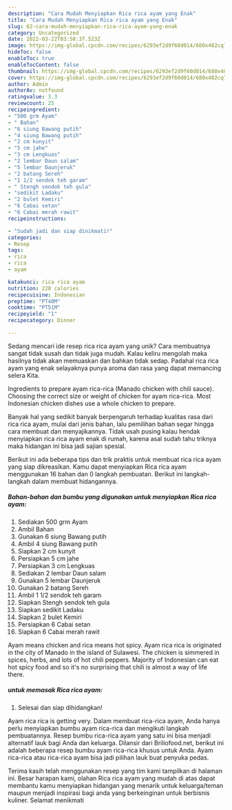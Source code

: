 ```yaml
---
description: "Cara Mudah Menyiapkan Rica rica ayam yang Enak"
title: "Cara Mudah Menyiapkan Rica rica ayam yang Enak"
slug: 62-cara-mudah-menyiapkan-rica-rica-ayam-yang-enak
category: Uncategorized
date: 2022-03-22T03:58:37.523Z
image: https://img-global.cpcdn.com/recipes/6293ef2d9f60d014/680x482cq70/rica-rica-ayam-foto-resep-utama.jpg
hideToc: false
enableToc: true
enableTocContent: false
thumbnail: https://img-global.cpcdn.com/recipes/6293ef2d9f60d014/680x482cq70/rica-rica-ayam-foto-resep-utama.jpg
cover: https://img-global.cpcdn.com/recipes/6293ef2d9f60d014/680x482cq70/rica-rica-ayam-foto-resep-utama.jpg
author: Admin
authorAv: notfound
ratingvalue: 3.3
reviewcount: 25
recipeingredient:
- "500 grm Ayam"
- " Bahan"
- "6 siung Bawang putih"
- "4 siung Bawang putih"
- "2 cm kunyit"
- "5 cm jahe"
- "3 cm Lengkuas"
- "2 lembar Daun salam"
- "5 lembar Daunjeruk"
- "2 batang Sereh"
- "1 1/2 sendok teh garam"
- " Stengh sendok teh gula"
- "sedikit Ladaku"
- "2 bulet Kemiri"
- "6 Cabai setan"
- "6 Cabai merah rawit"
recipeinstructions:

- "Sudah jadi dan siap dinikmati!"
categories:
- Resep
tags:
- rica
- rica
- ayam

katakunci: rica rica ayam 
nutrition: 228 calories
recipecuisine: Indonesian
preptime: "PT40M"
cooktime: "PT51M"
recipeyield: "1"
recipecategory: Dinner

---
```





Sedang mencari ide resep rica rica ayam yang unik? Cara membuatnya sangat tidak susah dan tidak juga mudah. Kalau keliru mengolah maka hasilnya tidak akan memuaskan dan bahkan tidak sedap. Padahal rica rica ayam yang enak selayaknya punya aroma dan rasa yang dapat memancing selera Kita.





Ingredients to prepare ayam rica-rica (Manado chicken with chili sauce). Choosing the correct size or weight of chicken for ayam rica-rica. Most Indonesian chicken dishes use a whole chicken to prepare.

Banyak hal yang sedikit banyak berpengaruh terhadap kualitas rasa dari rica rica ayam, mulai dari jenis bahan, lalu pemilihan bahan segar hingga cara membuat dan menyajikannya. Tidak usah pusing kalau hendak menyiapkan rica rica ayam enak di rumah, karena asal sudah tahu triknya maka hidangan ini bisa jadi sajian spesial.






Berikut ini ada beberapa tips dan trik praktis untuk membuat rica rica ayam yang siap dikreasikan. Kamu dapat menyiapkan Rica rica ayam menggunakan 16 bahan dan 0 langkah pembuatan. Berikut ini langkah-langkah dalam membuat hidangannya.

<!--inarticleads1-->

##### Bahan-bahan dan bumbu yang digunakan untuk menyiapkan Rica rica ayam:

1. Sediakan 500 grm Ayam
1. Ambil  Bahan
1. Gunakan 6 siung Bawang putih
1. Ambil 4 siung Bawang putih
1. Siapkan 2 cm kunyit
1. Persiapkan 5 cm jahe
1. Persiapkan 3 cm Lengkuas
1. Sediakan 2 lembar Daun salam
1. Gunakan 5 lembar Daunjeruk
1. Gunakan 2 batang Sereh
1. Ambil 1 1/2 sendok teh garam
1. Siapkan  Stengh sendok teh gula
1. Siapkan sedikit Ladaku
1. Siapkan 2 bulet Kemiri
1. Persiapkan 6 Cabai setan
1. Siapkan 6 Cabai merah rawit


Ayam means chicken and rica means hot spicy. Ayam rica rica is originated in the city of Manado in the island of Sulawesi. The chicken is simmered in spices, herbs, and lots of hot chili peppers. Majority of Indonesian can eat hot spicy food and so it&#39;s no surprising that chili is almost a way of life there. 

<!--inarticleads2-->

#####  untuk memasak Rica rica ayam:


1. Selesai dan siap dihidangkan!

Ayam rica rica is getting very. Dalam membuat rica-rica ayam, Anda hanya perlu menyiapkan bumbu ayam rica-rica dan mengikuti langkah pembuatannya. Resep bumbu rica-rica ayam yang satu ini bisa menjadi alternatif lauk bagi Anda dan keluarga. Dilansir dari Briliofood.net, berikut ini adalah beberapa resep bumbu ayam rica-rica khusus untuk Anda. Ayam rica-rica atau rica-rica ayam bisa jadi pilihan lauk buat penyuka pedas. 

Terima kasih telah menggunakan resep yang tim kami tampilkan di halaman ini. Besar harapan kami, olahan Rica rica ayam yang mudah di atas dapat membantu kamu menyiapkan hidangan yang menarik untuk keluarga/teman maupun menjadi inspirasi bagi anda yang berkeinginan untuk berbisnis kuliner. Selamat menikmati
